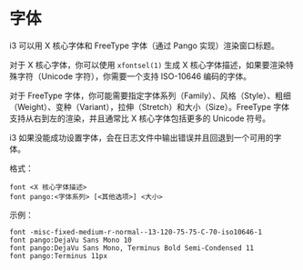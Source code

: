 # 字体

i3 可以用 X 核心字体和 FreeType 字体（通过 Pango 实现）渲染窗口标题。

对于 X 核心字体，你可以使用 `xfontsel(1)` 生成 X 核心字体描述，如果要渲染特殊字符（Unicode 字符），你需要一个支持 ISO-10646 编码的字体。

对于 FreeType 字体，你可能需要指定字体系列（Family）、风格（Style）、粗细（Weight）、变种（Variant），拉伸（Stretch）和大小（Size）。FreeType 字体支持从右到左的渲染，并且通常比 X 核心字体包括更多的 Unicode 符号。

i3 如果没能成功设置字体，会在日志文件中输出错误并且回退到一个可用的字体。

格式：
```
font <X 核心字体描述>
font pango:<字体系列> [<其他选项>] <大小>
```

示例：
```
font -misc-fixed-medium-r-normal--13-120-75-75-C-70-iso10646-1
font pango:DejaVu Sans Mono 10
font pango:DejaVu Sans Mono, Terminus Bold Semi-Condensed 11
font pango:Terminus 11px
```
